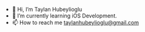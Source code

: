 - 👋 Hi, I’m Taylan Hubeylioglu
- 🌱 I’m currently learning iOS Development.
- 📫 How to reach me taylanhubeylioglu@gmail.com

